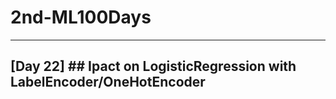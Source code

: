# 2nd-ML100Days
***


## [Day 22] ## **Ipact on LogisticRegression with LabelEncoder/OneHotEncoder**
